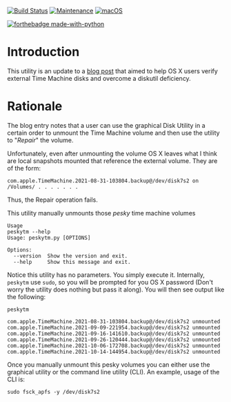 [![Build Status](https://app.travis-ci.com/hasii2011/peskytm.svg?branch=master)](https://app.travis-ci.com/hasii2011/pyut2xml)
[![Maintenance](https://img.shields.io/badge/Maintained%3F-yes-green.svg)](https://GitHub.com/Naereen/StrapDown.js/graphs/commit-activity)
[![macOS](https://svgshare.com/i/ZjP.svg)](https://svgshare.com/i/ZjP.svg)

[![forthebadge made-with-python](http://ForTheBadge.com/images/badges/made-with-python.svg)](https://www.python.org/)

# Introduction

This utility is an update to a [blog post](https://hsanchezii.wordpress.com/2022/04/12/manually-verify-time-machine-snapshots/) that aimed to help OS X users verify external Time Machine disks and overcome a diskutil deficiency. 

# Rationale

The blog entry notes that a user can use the graphical Disk Utility in a certain order to unmount the Time Machine volume and then use the utility to "*Repair*" the volume.

Unfortunately, even after unmounting the volume OS X leaves what I think are local snapshots mounted that reference the external volume.  They are of the form:

`com.apple.TimeMachine.2021-08-31-103804.backup@/dev/disk7s2 on /Volumes/ . . . . . . .`



Thus, the Repair operation fails.



This utility manually unmounts those *pesky* time machine volumes



```
Usage
peskytm --help
Usage: peskytm.py [OPTIONS]

Options:
  --version  Show the version and exit.
  --help     Show this message and exit.

```

Notice this utility has no parameters.  You simply execute it.  Internally, `peskytm` use `sudo`, so you will be prompted for you OS X password (Don't worry the utility does nothing but pass it along).  You will then see output like the following:



`peskytm`

`com.apple.TimeMachine.2021-08-31-103804.backup@/dev/disk7s2 unmounted`
`com.apple.TimeMachine.2021-09-09-221954.backup@/dev/disk7s2 unmounted`
`com.apple.TimeMachine.2021-09-16-141610.backup@/dev/disk7s2 unmounted`
`com.apple.TimeMachine.2021-09-26-120444.backup@/dev/disk7s2 unmounted`
`com.apple.TimeMachine.2021-10-06-172708.backup@/dev/disk7s2 unmounted`
`com.apple.TimeMachine.2021-10-14-144954.backup@/dev/disk7s2 unmounted`



Once you manually unmount this pesky volumes you can either use the graphical utility or the command line utility (CLI).  An example, usage of the CLI is:



`sudo fsck_apfs -y /dev/disk7s2`



